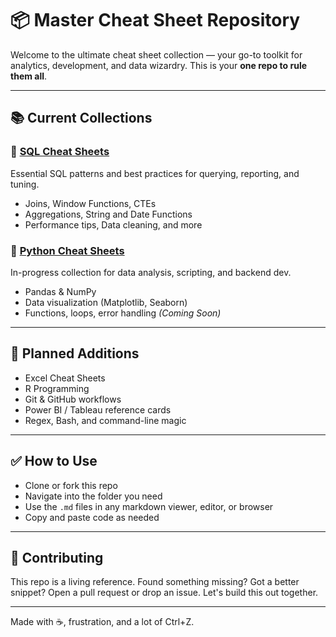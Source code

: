 # 📦 Master Cheat Sheet Repository

Welcome to the ultimate cheat sheet collection — your go-to toolkit for analytics, development, and data wizardry. This is your **one repo to rule them all**.

---

## 📚 Current Collections

### 🐘 [SQL Cheat Sheets](./sql-cheat-sheets)
Essential SQL patterns and best practices for querying, reporting, and tuning.
- Joins, Window Functions, CTEs
- Aggregations, String and Date Functions
- Performance tips, Data cleaning, and more

### 🐍 [Python Cheat Sheets](./python-cheat-sheets)
In-progress collection for data analysis, scripting, and backend dev.
- Pandas & NumPy
- Data visualization (Matplotlib, Seaborn)
- Functions, loops, error handling
*(Coming Soon)*

---

## 🚀 Planned Additions
- Excel Cheat Sheets
- R Programming
- Git & GitHub workflows
- Power BI / Tableau reference cards
- Regex, Bash, and command-line magic

---

## ✅ How to Use
- Clone or fork this repo
- Navigate into the folder you need
- Use the `.md` files in any markdown viewer, editor, or browser
- Copy and paste code as needed

---

## 🤝 Contributing
This repo is a living reference. Found something missing? Got a better snippet? Open a pull request or drop an issue. Let's build this out together.

---

Made with ☕, frustration, and a lot of Ctrl+Z.
